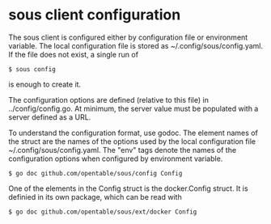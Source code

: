 # sous client configuration

The sous client is configured either by configuration file or environment variable.
The local configuration file is stored as ~/.config/sous/config.yaml. If the file 
does not exist, a single run of

    $ sous config

is enough to create it.

The configuration options are defined (relative to this file) in ../config/config.go.
At minimum, the server value must be populated with a server defined as a URL.

To understand the configuration format, use godoc. The element names of the 
struct are the names of the options used by the local configuration file 
~/.config/sous/config.yaml. The "env" tags denote the names of the configuration 
options when configured by environment variable.

    $ go doc github.com/opentable/sous/config Config

One of the elements in the Config struct is the docker.Config struct. 
It is definied in its own package, which can be read with

    $ go doc github.com/opentable/sous/ext/docker Config
